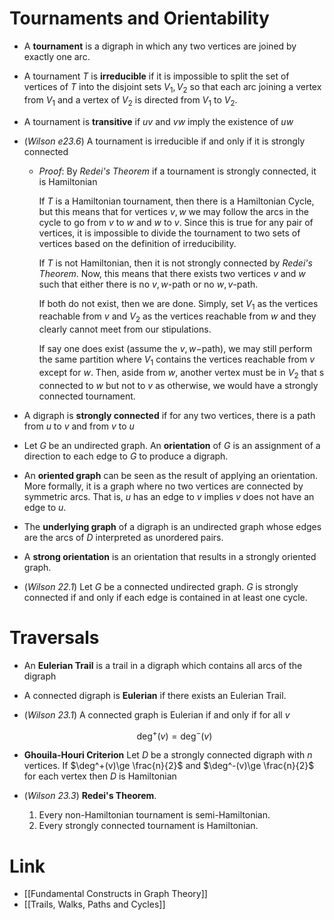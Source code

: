 
# Tournaments and Orientability
* A **tournament** is a digraph in which any two vertices are joined by exactly one arc.
* A tournament $T$ is **irreducible** if it is impossible to split the set of vertices of $T$ into the disjoint sets $V_1,V_2$ so that each arc joining a vertex from $V_1$ and a vertex of $V_2$ is directed from $V_1$ to $V_2$.
* A tournament is **transitive** if $uv$ and $vw$ imply the existence of $uw$

* (*Wilson e23.6*) A tournament is irreducible if and only if it is strongly connected
	* *Proof*: By *Redei's Theorem* if a tournament is strongly connected, it is Hamiltonian
	  
	  If $T$ is a Hamiltonian tournament, then there is a Hamiltonian Cycle, but this means that for vertices $v, w$ we may follow the arcs in the cycle to go from $v$ to $w$ and $w$ to $v$. Since this is true for any pair of vertices, it is impossible to divide the tournament to two sets of vertices based on the definition of irreducibility.
	  
	  If $T$ is not Hamiltonian, then it is not strongly connected by *Redei's Theorem*. Now, this means that there exists two vertices $v$ and $w$ such that either there is no $v,w$-path or no $w,v$-path.
	  
	  If both do not exist, then we are done. Simply, set $V_1$ as the vertices reachable from $v$ and  $V_2$ as the vertices reachable from $w$ and they clearly cannot meet from our stipulations.
	  
	  If say one does exist (assume the $v,w-$path), we may still perform the same partition where $V_1$ contains the vertices reachable from $v$ except for $w$. Then, aside from $w$, another vertex must be in $V_2$ that s connected to $w$ but not to $v$ as otherwise, we would have a strongly connected tournament.

* A digraph is **strongly connected** if for any two vertices, there is a path from $u$ to $v$ and from $v$ to $u$

* Let $G$ be an undirected graph. An **orientation** of $G$ is an assignment of a direction to each edge to $G$ to produce a digraph.
* An **oriented graph** can be seen as the result of applying an orientation. More formally, it is a graph where no two vertices are connected by symmetric arcs. That is, $u$ has an edge to $v$ implies $v$ does not have an edge to $u$.
* The **underlying graph** of a digraph is an undirected graph whose edges are the arcs of $D$ interpreted as unordered pairs.
* A **strong orientation** is an orientation that results in a strongly oriented graph.

* (*Wilson 22.1*) Let $G$ be a connected undirected graph. $G$ is strongly connected if and only if each edge is contained in at least one cycle.

# Traversals 
* An **Eulerian Trail** is a trail in a digraph which contains all arcs of the digraph 
* A connected digraph is **Eulerian** if there exists an Eulerian Trail.

* (*Wilson 23.1*) A connected graph is Eulerian if and only if for all $v$
  
  $$
  \deg^+(v) = \deg^{-}(v)
  $$
 
* **Ghouila-Houri Criterion** Let $D$ be a strongly connected digraph with $n$ vertices. If $\deg^+(v)\ge \frac{n}{2}$ and $\deg^-(v)\ge \frac{n}{2}$ for each vertex then $D$ is Hamiltonian

* (*Wilson 23.3*) **Redei's Theorem**. 
  1. Every non-Hamiltonian tournament is semi-Hamiltonian.
  2. Every strongly connected tournament is Hamiltonian.


# Link
* [[Fundamental Constructs in Graph Theory]]
* [[Trails, Walks, Paths and Cycles]] 